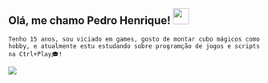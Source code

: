 <h2>Olá, me chamo Pedro Henrique! <img src="https://raw.githubusercontent.com/iampavangandhi/iampavangandhi/master/gifs/Hi.gif" height="32px"></h2>

`Tenho 15 anos, sou viciado em games, gosto de montar cubo mágicos como hobby, e atualmente estu estudando sobre programção de jogos e scripts na Ctrl+Play🎓!`


<a href="https://www.instagram.com/_pedrooo.henrique"><img src="https://img.shields.io/badge/-Instagram-%23E4405F?style=for-the-badge&logo=instagram&logoColor=white"/></a>

<!--
**PedroHFigueiredo13/PedroHFigueiredo13** is a ✨ _special_ ✨ repository because its `README.md` (this file) appears on your GitHub profile.

Here are some ideas to get you started:

- 🔭 I’m currently working on ...
- 🌱 I’m currently learning ...
- 👯 I’m looking to collaborate on ...
- 🤔 I’m looking for help with ...
- 💬 Ask me about ...
- 📫 How to reach me: ...
- 😄 Pronouns: ...
- ⚡ Fun fact: ...
-->
